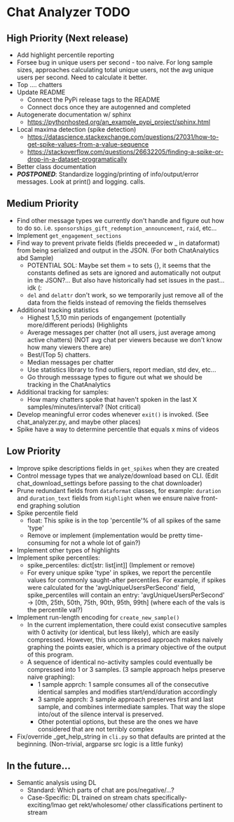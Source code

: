 # Chat Analyzer TODO

## High Priority (Next release)
- Add highlight percentile reporting
- Forsee bug in unique users per second - too naive. For long sample sizes, approaches calculating total unique users, not the avg unique users per second. Need to calculate it better.
- Top .... chatters
- Update README
  - Connect the PyPi release tags to the README
  - Connect docs once they are autogenned and completed
- Autogenerate documentation w/ sphinx
  - https://pythonhosted.org/an_example_pypi_project/sphinx.html
- Local maxima detection (spike detection)
  - https://datascience.stackexchange.com/questions/27031/how-to-get-spike-values-from-a-value-sequence
  - https://stackoverflow.com/questions/26632205/finding-a-spike-or-drop-in-a-dataset-programatically
- Better class documentation
- **_POSTPONED_**: Standardize logging/printing of info/output/error messages. Look at print() and logging. calls.

## Medium Priority
- Find other message types we currently don't handle and figure out how to do so. i.e. `sponsorships_gift_redemption_announcement`, `raid`, etc...
- Implement `get_engagement_sections`
- Find way to prevent private fields (fields preceeded w _ in dataformat) from being serialized and output in the JSON. (For both ChatAnalytics abd Sample)
  - POTENTIAL SOL: Maybe set them = to sets {}, it seems that the constants defined as sets are ignored and automatically not output in the JSON?... But also have historically had set issues in the past... idk (:
  - `del` and `delattr` don't work, so we temporarily just remove all of the data from the fields instead of removing the fields themselves
- Additional tracking statistics
  - Highest 1,5,10 min periods of engangement (potentially more/different periods) (Highlights
  - Average messages per chatter (not all users, just average among active chatters) (NOT avg chat per viewers because we don't know how many viewers there are)
  - Best/(Top 5) chatters.
  - Median messages per chatter
  - Use statistics library to find outliers, report median, std dev, etc... 
  - Go through messsage types to figure out what we should be tracking in the ChatAnalytics
- Additional tracking for samples:
  - How many chatters spoke that haven't spoken in the last X samples/minutes/interval? (Not critical)
- Develop meaningful error codes whenever `exit()` is invoked. (See chat_analyzer.py, and maybe other places)
- Spike have a way to determine percentile that equals x mins of videos

## Low Priority
- Improve spike descriptions fields in `get_spikes` when they are created
- Control message types that we analyze/download based on CLI. (Edit chat_download_settings before passing to the chat downloader)
- Prune redundant fields from `dataformat` classes, for example: `duration` and `duration_text` fields from `Highlight` when we ensure naive front-end graphing solution
- Spike percentile field
  - float: This spike is in the top 'percentile'% of all spikes of the same 'type'
  - Remove or implement (implementation would be pretty time-consuming for not a whole lot of gain?)
- Implement other types of highlights
- Implement spike percentiles:
  - spike_percentiles: dict[str: list[int]] (Implement or remove)
  - For every unique spike 'type' in spikes, we report the percentile values for commonly saught-after percentiles. For example, if spikes were calculated for the 'avgUniqueUsersPerSecond' field, spike_percentiles will contain an entry: 'avgUniqueUsersPerSecond' -> [0th, 25th, 50th, 75th, 90th, 95th, 99th] (where each of the vals is the percentile val?)
- Implement run-length encoding for `create_new_sample()`
  - In the current implementation, there could exist consecutive samples with 0 activity (or identical, but less likely), which are easily compressed. However, this uncompressed approach makes naively graphing the points easier, which is a primary objective of the output of this program.
  - A sequence of identical no-activity samples could eventually be compressed into 1 or 3 samples. (3 sample approach helps preserve naive graphing):
    - 1 sample apprch: 1 sample consumes all of the consecutive identical samples and modifies start/end/duration accordingly
    - 3 sample apprch: 3 sample approach preserves first and last sample, and combines intermediate samples. That way the slope into/out of the silence interval is preserved.
    - Other potential options, but these are the ones we have considered that are not terribly complex
- Fix/override _get_help_string in `cli.py` so that defaults are printed at the beginning. (Non-trivial, argparse src logic is a little funky)
            

## In the future...
- Semantic analysis using DL
  - Standard: Which parts of chat are pos/negative/...?
  - Case-Specific: DL trained on stream chats specifically- exciting/lmao get rekt/wholesome/ other classifications pertinent to stream